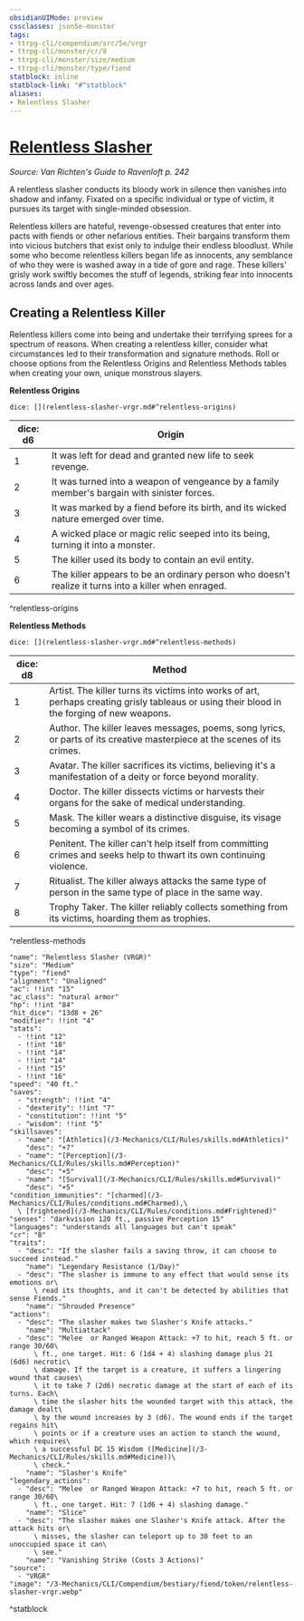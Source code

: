```yaml
---
obsidianUIMode: preview
cssclasses: json5e-monster
tags:
- ttrpg-cli/compendium/src/5e/vrgr
- ttrpg-cli/monster/cr/8
- ttrpg-cli/monster/size/medium
- ttrpg-cli/monster/type/fiend
statblock: inline
statblock-link: "#^statblock"
aliases:
- Relentless Slasher
---
```

# [Relentless Slasher](3-Mechanics\CLI\Compendium\bestiary\fiend/relentless-slasher-vrgr.md)
*Source: Van Richten's Guide to Ravenloft p. 242*  

A relentless slasher conducts its bloody work in silence then vanishes into shadow and infamy. Fixated on a specific individual or type of victim, it pursues its target with single-minded obsession.

Relentless killers are hateful, revenge-obsessed creatures that enter into pacts with fiends or other nefarious entities. Their bargains transform them into vicious butchers that exist only to indulge their endless bloodlust. While some who become relentless killers began life as innocents, any semblance of who they were is washed away in a tide of gore and rage. These killers' grisly work swiftly becomes the stuff of legends, striking fear into innocents across lands and over ages.

## Creating a Relentless Killer

Relentless killers come into being and undertake their terrifying sprees for a spectrum of reasons. When creating a relentless killer, consider what circumstances led to their transformation and signature methods. Roll or choose options from the Relentless Origins and Relentless Methods tables when creating your own, unique monstrous slayers.

**Relentless Origins**

`dice: [](relentless-slasher-vrgr.md#^relentless-origins)`

| dice: d6 | Origin |
|----------|--------|
| 1 | It was left for dead and granted new life to seek revenge. |
| 2 | It was turned into a weapon of vengeance by a family member's bargain with sinister forces. |
| 3 | It was marked by a fiend before its birth, and its wicked nature emerged over time. |
| 4 | A wicked place or magic relic seeped into its being, turning it into a monster. |
| 5 | The killer used its body to contain an evil entity. |
| 6 | The killer appears to be an ordinary person who doesn't realize it turns into a killer when enraged. |
^relentless-origins

**Relentless Methods**

`dice: [](relentless-slasher-vrgr.md#^relentless-methods)`

| dice: d8 | Method |
|----------|--------|
| 1 | Artist. The killer turns its victims into works of art, perhaps creating grisly tableaus or using their blood in the forging of new weapons. |
| 2 | Author. The killer leaves messages, poems, song lyrics, or parts of its creative masterpiece at the scenes of its crimes. |
| 3 | Avatar. The killer sacrifices its victims, believing it's a manifestation of a deity or force beyond morality. |
| 4 | Doctor. The killer dissects victims or harvests their organs for the sake of medical understanding. |
| 5 | Mask. The killer wears a distinctive disguise, its visage becoming a symbol of its crimes. |
| 6 | Penitent. The killer can't help itself from committing crimes and seeks help to thwart its own continuing violence. |
| 7 | Ritualist. The killer always attacks the same type of person in the same type of place in the same way. |
| 8 | Trophy Taker. The killer reliably collects something from its victims, hoarding them as trophies. |
^relentless-methods

```statblock
"name": "Relentless Slasher (VRGR)"
"size": "Medium"
"type": "fiend"
"alignment": "Unaligned"
"ac": !!int "15"
"ac_class": "natural armor"
"hp": !!int "84"
"hit_dice": "13d8 + 26"
"modifier": !!int "4"
"stats":
  - !!int "12"
  - !!int "18"
  - !!int "14"
  - !!int "14"
  - !!int "15"
  - !!int "16"
"speed": "40 ft."
"saves":
  - "strength": !!int "4"
  - "dexterity": !!int "7"
  - "constitution": !!int "5"
  - "wisdom": !!int "5"
"skillsaves":
  - "name": "[Athletics](/3-Mechanics/CLI/Rules/skills.md#Athletics)"
    "desc": "+7"
  - "name": "[Perception](/3-Mechanics/CLI/Rules/skills.md#Perception)"
    "desc": "+5"
  - "name": "[Survival](/3-Mechanics/CLI/Rules/skills.md#Survival)"
    "desc": "+5"
"condition_immunities": "[charmed](/3-Mechanics/CLI/Rules/conditions.md#Charmed),\
  \ [frightened](/3-Mechanics/CLI/Rules/conditions.md#Frightened)"
"senses": "darkvision 120 ft., passive Perception 15"
"languages": "understands all languages but can't speak"
"cr": "8"
"traits":
  - "desc": "If the slasher fails a saving throw, it can choose to succeed instead."
    "name": "Legendary Resistance (1/Day)"
  - "desc": "The slasher is immune to any effect that would sense its emotions or\
      \ read its thoughts, and it can't be detected by abilities that sense Fiends."
    "name": "Shrouded Presence"
"actions":
  - "desc": "The slasher makes two Slasher's Knife attacks."
    "name": "Multiattack"
  - "desc": "Melee  or Ranged Weapon Attack: +7 to hit, reach 5 ft. or range 30/60\
      \ ft., one target. Hit: 6 (1d4 + 4) slashing damage plus 21 (6d6) necrotic\
      \ damage. If the target is a creature, it suffers a lingering wound that causes\
      \ it to take 7 (2d6) necrotic damage at the start of each of its turns. Each\
      \ time the slasher hits the wounded target with this attack, the damage dealt\
      \ by the wound increases by 3 (d6). The wound ends if the target regains hit\
      \ points or if a creature uses an action to stanch the wound, which requires\
      \ a successful DC 15 Wisdom ([Medicine](/3-Mechanics/CLI/Rules/skills.md#Medicine))\
      \ check."
    "name": "Slasher's Knife"
"legendary_actions":
  - "desc": "Melee  or Ranged Weapon Attack: +7 to hit, reach 5 ft. or range 30/60\
      \ ft., one target. Hit: 7 (1d6 + 4) slashing damage."
    "name": "Slice"
  - "desc": "The slasher makes one Slasher's Knife attack. After the attack hits or\
      \ misses, the slasher can teleport up to 30 feet to an unoccupied space it can\
      \ see."
    "name": "Vanishing Strike (Costs 3 Actions)"
"source":
  - "VRGR"
"image": "/3-Mechanics/CLI/Compendium/bestiary/fiend/token/relentless-slasher-vrgr.webp"
```
^statblock